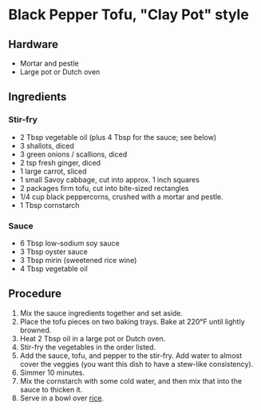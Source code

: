 # Black Pepper Tofu, "Clay Pot" style

## Hardware

- Mortar and pestle
- Large pot or Dutch oven

## Ingredients

### Stir-fry

- 2 Tbsp vegetable oil (plus 4 Tbsp for the sauce; see below)
- 3 shallots, diced
- 3 green onions / scallions, diced
- 2 tsp fresh ginger, diced
- 1 large carrot, sliced
- 1 small Savoy cabbage, cut into approx. 1 inch squares
- 2 packages firm tofu, cut into bite-sized rectangles
- 1/4 cup black peppercorns, crushed with a mortar and pestle.
- 1 Tbsp cornstarch

### Sauce

- 6 Tbsp low-sodium soy sauce
- 3 Tbsp oyster sauce
- 3 Tbsp mirin (sweetened rice wine)
- 4 Tbsp vegetable oil

## Procedure

1. Mix the sauce ingredients together and set aside.
2. Place the tofu pieces on two baking trays. Bake at 220°F until lightly
   browned.
3. Heat 2 Tbsp oil in a large pot or Dutch oven.
3. Stir-fry the vegetables in the order listed.
4. Add the sauce, tofu, and pepper to the stir-fry. Add water to almost cover
   the veggies (you want this dish to have a stew-like consistency).
5. Simmer 10 minutes.
6. Mix the cornstarch with some cold water, and then mix that into the sauce to
   thicken it.
7. Serve in a bowl over [rice].

[rice]: ./brown-rice.md
